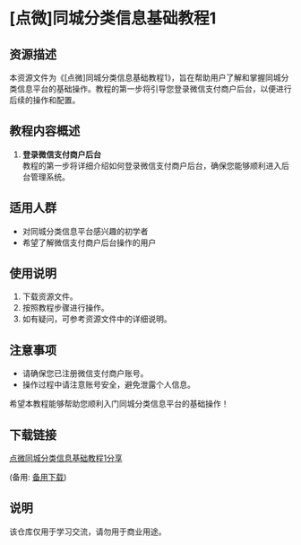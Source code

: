 # [点微]同城分类信息基础教程1

## 资源描述

本资源文件为《[点微]同城分类信息基础教程1》，旨在帮助用户了解和掌握同城分类信息平台的基础操作。教程的第一步将引导您登录微信支付商户后台，以便进行后续的操作和配置。

## 教程内容概述

1. **登录微信支付商户后台**  
   教程的第一步将详细介绍如何登录微信支付商户后台，确保您能够顺利进入后台管理系统。

## 适用人群

- 对同城分类信息平台感兴趣的初学者
- 希望了解微信支付商户后台操作的用户

## 使用说明

1. 下载资源文件。
2. 按照教程步骤进行操作。
3. 如有疑问，可参考资源文件中的详细说明。

## 注意事项

- 请确保您已注册微信支付商户账号。
- 操作过程中请注意账号安全，避免泄露个人信息。

希望本教程能够帮助您顺利入门同城分类信息平台的基础操作！

## 下载链接
[点微同城分类信息基础教程1分享](https://pan.quark.cn/s/cf8e6a2e24a6) 

(备用: [备用下载](https://pan.baidu.com/s/1eH4ZVEGU1hkqFFj3GnbFxw?pwd=1234))

## 说明

该仓库仅用于学习交流，请勿用于商业用途。
